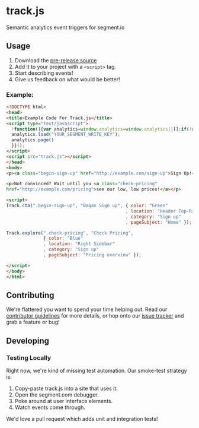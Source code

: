 # track.js
Semantic analytics event triggers for segment.io

## Usage
1. Download the [pre-release
source](https://raw.githubusercontent.com/zincmade/track.js/master/lib/track.js)
2. Add it to your project with a `<script>` tag.
3. Start describing events!
4. Give us feedback on what would be better!

### Example:

```html
<!DOCTYPE html>
<head>
<title>Example Code For Track.js</title>
<script type="text/javascript">
  !function(){var analytics=window.analytics=window.analytics||[];if(!analytics.initialize)if(analytics.invoked)window.console&&console.error&&console.error("Segment snippet included twice.");else{analytics.invoked=!0;analytics.methods=["trackSubmit","trackClick","trackLink","trackForm","pageview","identify","group","track","ready","alias","page","once","off","on"];analytics.factory=function(t){return function(){var e=Array.prototype.slice.call(arguments);e.unshift(t);analytics.push(e);return analytics}};for(var t=0;t<analytics.methods.length;t++){var e=analytics.methods[t];analytics[e]=analytics.factory(e)}analytics.load=function(t){var e=document.createElement("script");e.type="text/javascript";e.async=!0;e.src=("https:"===document.location.protocol?"https://":"http://")+"cdn.segment.com/analytics.js/v1/"+t+"/analytics.min.js";var n=document.getElementsByTagName("script")[0];n.parentNode.insertBefore(e,n)};analytics.SNIPPET_VERSION="3.0.1";
  analytics.load("YOUR_SEGMENT_WRITE_KEY");
  analytics.page()
  }}();
</script>
<script src="track.js"></script>
</head>
<body>
<p><a class="begin-sign-up" href="http://example.com/sign-up">Sign Up!</a></p>

<p>Not convinced? Wait until you <a class="check-pricing"
href="http://example.com/pricing">see our low, low prices!</a></p>

<script>
Track.cta(".begin-sign-up", "Began Sign up", { color: "Green"
                                             , location: "Header Top-Right"
                                             , category: "Sign up"
                                             , pageSubject: "Home" });

Track.explore(".check-pricing", "Check Pricing",
              { color: "Blue"
              , location: "Right Sidebar"
              , category: "Sign up"
              , pageSubject: "Pricing overview" });

</script>
</body>
</html>
```

## Contributing
We're flattered you want to spend your time helping out. Read our [contributor
guidelines](CONTRIBUTING.md) for more details, or hop onto our [issue
tracker](https://waffle.io/zincmade/track.js) and grab a feature or bug!


## Developing

### Testing Locally
Right now, we're kind of missing test automation. Our smoke-test strategy is:

1. Copy-paste track.js into a site that uses it.
2. Open the segment.com debugger.
3. Poke around at user interface elements.
4. Watch events come through.

We'd love a pull request which adds unit and integration tests!
